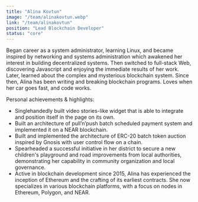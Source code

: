 ```yaml
---
title: "Alina Kovtun"
image: "/team/alinakovtun.webp"
link: "/team/alinakovtun"
position: "Lead Blockchain Developer"
status: "core"
---
```


Began career as a system administrator, learning Linux, and became inspired by networking and systems administration which awakened her interest in building decentralized systems. Then switched to full-stack Web, discovering Javascript and enjoying the immediate results of her work. Later, learned about the complex and mysterious blockchain system. Since then, Alina has been writing and breaking blockchain programs. Loves when her car goes fast, and code works.

Personal achievements & highlights:

- Singlehandedly built video stories-like widget that is able to integrate and position itself in the page on its own.
- Built an architecture of pull’n’push batch scheduled payment system and implemented it on a NEAR blockchain.
- Built and implemented the architecture of ERC-20 batch token auction inspired by Gnosis with user control flow on a chain.
- Spearheaded a successful initiative in her district to secure a new children's playground and road improvements from local authorities, demonstrating her capability in community organization and local governance.
- Active in blockchain development since 2015, Alina has experienced the inception of Ethereum and the crafting of its earliest contracts. She now specializes in various blockchain platforms, with a focus on nodes in Ethereum, Polygon, and NEAR.
